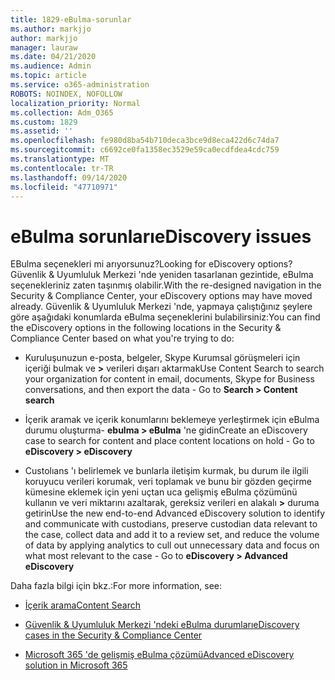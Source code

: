 ```yaml
---
title: 1829-eBulma-sorunlar
ms.author: markjjo
author: markjjo
manager: lauraw
ms.date: 04/21/2020
ms.audience: Admin
ms.topic: article
ms.service: o365-administration
ROBOTS: NOINDEX, NOFOLLOW
localization_priority: Normal
ms.collection: Adm_O365
ms.custom: 1829
ms.assetid: ''
ms.openlocfilehash: fe980d8ba54b710deca3bce9d8eca422d6c74da7
ms.sourcegitcommit: c6692ce0fa1358ec3529e59ca0ecdfdea4cdc759
ms.translationtype: MT
ms.contentlocale: tr-TR
ms.lasthandoff: 09/14/2020
ms.locfileid: "47710971"
---
```

# <a name="ediscovery-issues"></a><span data-ttu-id="59070-102">eBulma sorunları</span><span class="sxs-lookup"><span data-stu-id="59070-102">eDiscovery issues</span></span>

<span data-ttu-id="59070-103">EBulma seçenekleri mi arıyorsunuz?</span><span class="sxs-lookup"><span data-stu-id="59070-103">Looking for eDiscovery options?</span></span> <span data-ttu-id="59070-104">Güvenlik & Uyumluluk Merkezi 'nde yeniden tasarlanan gezintide, eBulma seçenekleriniz zaten taşınmış olabilir.</span><span class="sxs-lookup"><span data-stu-id="59070-104">With the re-designed navigation in the Security & Compliance Center, your eDiscovery options may have moved already.</span></span>  <span data-ttu-id="59070-105">Güvenlik & Uyumluluk Merkezi 'nde, yapmaya çalıştığınız şeylere göre aşağıdaki konumlarda eBulma seçeneklerini bulabilirsiniz:</span><span class="sxs-lookup"><span data-stu-id="59070-105">You can find the eDiscovery options in the following locations in the Security & Compliance Center based on what you're trying to do:</span></span>

- <span data-ttu-id="59070-106">Kuruluşunuzun e-posta, belgeler, Skype Kurumsal görüşmeleri için içeriği bulmak ve **>** verileri dışarı aktarmak</span><span class="sxs-lookup"><span data-stu-id="59070-106">Use Content Search to search your organization for content in email, documents, Skype for Business conversations, and then export the data - Go to **Search > Content search**</span></span>

- <span data-ttu-id="59070-107">İçerik aramak ve içerik konumlarını beklemeye yerleştirmek için eBulma durumu oluşturma- **ebulma > eBulma** 'ne gidin</span><span class="sxs-lookup"><span data-stu-id="59070-107">Create an eDiscovery case to search for content and place content locations on hold - Go to **eDiscovery > eDiscovery**</span></span>

- <span data-ttu-id="59070-108">Custolıans 'ı belirlemek ve bunlarla iletişim kurmak, bu durum ile ilgili koruyucu verileri korumak, veri toplamak ve bunu bir gözden geçirme kümesine eklemek için yeni uçtan uca gelişmiş eBulma çözümünü kullanın ve veri miktarını azaltarak, gereksiz verileri en alakalı **>** duruma getirin</span><span class="sxs-lookup"><span data-stu-id="59070-108">Use the new end-to-end Advanced eDiscovery solution to identify and communicate with custodians, preserve custodian data relevant to the case, collect data and add it to a review set, and reduce the volume of data by applying analytics to cull out unnecessary data and focus on what most relevant to the case -  Go to **eDiscovery > Advanced eDiscovery**</span></span>

<span data-ttu-id="59070-109">Daha fazla bilgi için bkz.:</span><span class="sxs-lookup"><span data-stu-id="59070-109">For more information, see:</span></span>

- [<span data-ttu-id="59070-110">İçerik arama</span><span class="sxs-lookup"><span data-stu-id="59070-110">Content Search</span></span>](https://docs.microsoft.com/microsoft-365/compliance/content-search)

- [<span data-ttu-id="59070-111">Güvenlik & Uyumluluk Merkezi 'ndeki eBulma durumları</span><span class="sxs-lookup"><span data-stu-id="59070-111">eDiscovery cases in the Security & Compliance Center</span></span>](https://docs.microsoft.com/microsoft-365/compliance/ediscovery-cases)

- [<span data-ttu-id="59070-112">Microsoft 365 'de gelişmiş eBulma çözümü</span><span class="sxs-lookup"><span data-stu-id="59070-112">Advanced eDiscovery solution in Microsoft 365</span></span>](https://docs.microsoft.com/microsoft-365/compliance/overview-ediscovery-20)
